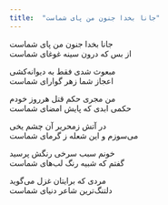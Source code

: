 ```yaml
---
title:  "جانا بخدا جنون من پای شماست"
---
```


جانا بخدا جنون من پای شماست  
از بس که درون سینه غوغای شماست  
 
مبعوث شدی فقط به دیوانه‌کشی  
اعجاز شما زهر گوارای شماست  
 
من مجری حکم قتل هرروز خودم  
حکمی ابدی که پایش امضای شماست  
 
در آتش زمحریر آن چشم یخی  
می‌سوزم و این شعله ز گرمای شماست  
 
خونم سبب سرخی رنگش پرسید  
گفتم که شبیه رنگ لب‌های شماست  
 
مردی که برایتان غزل می‌گوید  
دلتنگ‌ترین شاعر دنیای شماست  
